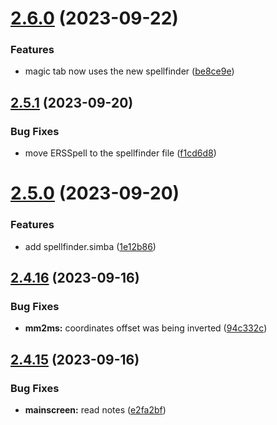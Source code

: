 # [2.6.0](https://github.com/Torwent/SRL-T/compare/v2.5.1...v2.6.0) (2023-09-22)


### Features

* magic tab now uses the new spellfinder ([be8ce9e](https://github.com/Torwent/SRL-T/commit/be8ce9e0da1e446e093cbf4786e9ea3e22b6ac37))



## [2.5.1](https://github.com/Torwent/SRL-T/compare/v2.5.0...v2.5.1) (2023-09-20)


### Bug Fixes

* move ERSSpell to the spellfinder file ([f1cd6d8](https://github.com/Torwent/SRL-T/commit/f1cd6d8bf888a02803316d8c94a976d2ea35f1df))



# [2.5.0](https://github.com/Torwent/SRL-T/compare/v2.4.16...v2.5.0) (2023-09-20)


### Features

* add spellfinder.simba ([1e12b86](https://github.com/Torwent/SRL-T/commit/1e12b865336a1e7132e52d1596e89505ae284f95))



## [2.4.16](https://github.com/Torwent/SRL-T/compare/v2.4.15...v2.4.16) (2023-09-16)


### Bug Fixes

* **mm2ms:** coordinates offset was being inverted ([94c332c](https://github.com/Torwent/SRL-T/commit/94c332c36ccc7ab244c7e8b6bf455a2af98d42c5))



## [2.4.15](https://github.com/Torwent/SRL-T/compare/v2.4.14...v2.4.15) (2023-09-16)


### Bug Fixes

* **mainscreen:** read notes ([e2fa2bf](https://github.com/Torwent/SRL-T/commit/e2fa2bf58495a14ae8f789c1aa5a917451e6a177))



